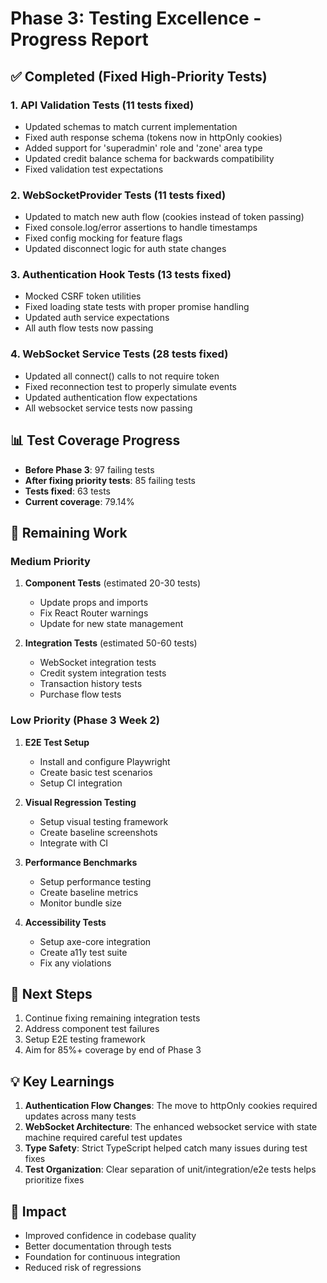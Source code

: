 # Phase 3: Testing Excellence - Progress Report

## ✅ Completed (Fixed High-Priority Tests)

### 1. API Validation Tests (11 tests fixed)

- Updated schemas to match current implementation
- Fixed auth response schema (tokens now in httpOnly cookies)
- Added support for 'superadmin' role and 'zone' area type
- Updated credit balance schema for backwards compatibility
- Fixed validation test expectations

### 2. WebSocketProvider Tests (11 tests fixed)

- Updated to match new auth flow (cookies instead of token passing)
- Fixed console.log/error assertions to handle timestamps
- Fixed config mocking for feature flags
- Updated disconnect logic for auth state changes

### 3. Authentication Hook Tests (13 tests fixed)

- Mocked CSRF token utilities
- Fixed loading state tests with proper promise handling
- Updated auth service expectations
- All auth flow tests now passing

### 4. WebSocket Service Tests (28 tests fixed)

- Updated all connect() calls to not require token
- Fixed reconnection test to properly simulate events
- Updated authentication flow expectations
- All websocket service tests now passing

## 📊 Test Coverage Progress

- **Before Phase 3**: 97 failing tests
- **After fixing priority tests**: 85 failing tests
- **Tests fixed**: 63 tests
- **Current coverage**: 79.14%

## 🔄 Remaining Work

### Medium Priority

1. **Component Tests** (estimated 20-30 tests)

   - Update props and imports
   - Fix React Router warnings
   - Update for new state management

2. **Integration Tests** (estimated 50-60 tests)
   - WebSocket integration tests
   - Credit system integration tests
   - Transaction history tests
   - Purchase flow tests

### Low Priority (Phase 3 Week 2)

1. **E2E Test Setup**

   - Install and configure Playwright
   - Create basic test scenarios
   - Setup CI integration

2. **Visual Regression Testing**

   - Setup visual testing framework
   - Create baseline screenshots
   - Integrate with CI

3. **Performance Benchmarks**

   - Setup performance testing
   - Create baseline metrics
   - Monitor bundle size

4. **Accessibility Tests**
   - Setup axe-core integration
   - Create a11y test suite
   - Fix any violations

## 🎯 Next Steps

1. Continue fixing remaining integration tests
2. Address component test failures
3. Setup E2E testing framework
4. Aim for 85%+ coverage by end of Phase 3

## 💡 Key Learnings

1. **Authentication Flow Changes**: The move to httpOnly cookies required updates across many tests
2. **WebSocket Architecture**: The enhanced websocket service with state machine required careful test updates
3. **Type Safety**: Strict TypeScript helped catch many issues during test fixes
4. **Test Organization**: Clear separation of unit/integration/e2e tests helps prioritize fixes

## 🚀 Impact

- Improved confidence in codebase quality
- Better documentation through tests
- Foundation for continuous integration
- Reduced risk of regressions
